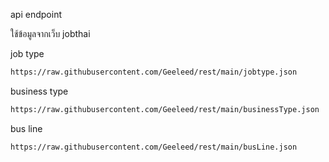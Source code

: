 api endpoint

ใช้ข้อมูลจากเว็บ jobthai

job type
```bash
https://raw.githubusercontent.com/Geeleed/rest/main/jobtype.json
```

business type
```bash
https://raw.githubusercontent.com/Geeleed/rest/main/businessType.json
```

bus line
```bash
https://raw.githubusercontent.com/Geeleed/rest/main/busLine.json
```
